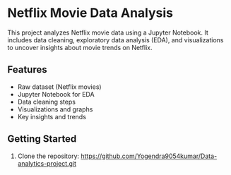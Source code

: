# Netflix Movie Data Analysis

This project analyzes Netflix movie data using a Jupyter Notebook.
It includes data cleaning, exploratory data analysis (EDA), and visualizations 
to uncover insights about movie trends on Netflix.

## Features
- Raw dataset (Netflix movies)
- Jupyter Notebook for EDA
- Data cleaning steps
- Visualizations and graphs
- Key insights and trends


## Getting Started
1. Clone the repository: https://github.com/Yogendra9054kumar/Data-analytics-project.git
